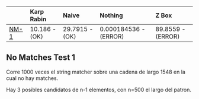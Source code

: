 | |Karp Rabin|Naive|Nothing <Test Only>|Z Box|
|:---|:---|:---|:---|:---|
|[NM-1](#No-Matches-Test-1)| 10.186 - (OK)| 29.7915 - (OK)| 0.000184536 - (ERROR)| 89.8559 - (ERROR)|
## No Matches Test 1 

 
Corre 1000 veces el string matcher sobre una cadena de largo 1548 en la cual no hay matches.

Hay 3 posibles candidatos de n-1 elementos, con n=500 el largo del patron.
                
